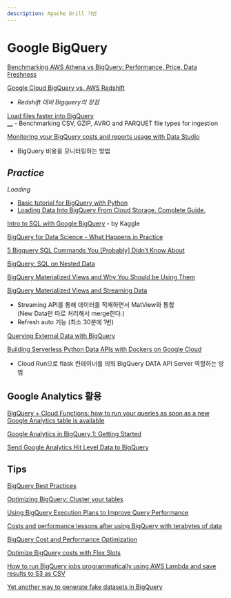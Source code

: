 ```yaml
---
description: Apache Drill 기반
---
```


# Google BigQuery

[Benchmarking AWS Athena vs BigQuery: Performance, Price, Data Freshness](https://www.upsolver.com/blog/benchmarking-aws-athena-bigquery-performance-price)

[Google Cloud BigQuery vs. AWS Redshift](https://levelup.gitconnected.com/google-cloud-bigquery-vs-aws-redshift-a4d7238f1867)  
  -  _Redshift 대비 Bigquery의 장점_

[Load files faster into BigQuery  
__](https://towardsdatascience.com/load-files-faster-into-bigquery-94355c4c086a)  _-_  Benchmarking CSV, GZIP, AVRO and PARQUET file types for ingestion

[Monitoring your BigQuery costs and reports usage with Data Studio](https://towardsdatascience.com/monitoring-your-bigquery-costs-and-reports-usage-with-data-studio-b77819ffd9fa)  
  -  BigQuery 비용을 모니터링하는 방법 

## _Practice_

_Loading_

* [Basic tutorial for BigQuery with Python](https://blog.morizyun.com/python/library-bigquery-google-cloud.html)
* [Loading Data Into BigQuery From Cloud Storage. Complete Guide.](https://medium.com/swlh/loading-data-into-bigquery-from-cloud-storage-complete-guide-e212f5c2db6)

[Intro to SQL with Google BigQuery](https://www.kaggle.com/learn/intro-to-sql) - by Kaggle

[BigQuery for Data Science - What Happens in Practice](https://towardsdatascience.com/bigquery-for-data-science-bc9c7c27de4b)

[5 Bigquery SQL Commands You \[Probably\] Didn’t Know About](https://towardsdatascience.com/5-bigquery-sql-commands-you-probably-didnt-know-about-ebfd9d0dc160)

[BigQuery: SQL on Nested Data](https://towardsdatascience.com/https-medium-com-martin-weitzmann-bigquery-sql-on-nested-data-cf9589c105f4)

[BigQuery Materialized Views and Why You Should be Using Them](https://medium.com/@jtaras/bigquery-materialized-views-and-why-you-should-be-using-them-d6b14315ca7d)

[BigQuery Materialized Views and Streaming Data](https://medium.com/@jtaras/bigquery-materialized-views-and-streaming-data-a70d5277417c)  
  -  Streaming API를 통해 데이터를 적재하면서 MatView와 통합  
     \(New Data만 따로 처리해서 merge한다.\)  
  -  Refresh auto 기능 \(최소 30분에 1번\)

[Querying External Data with BigQuery](https://medium.com/@_stevenlevine/querying-external-data-with-bigquery-1e7d055df4bc)

[Building Serverless Python Data APIs with Dockers on Google Cloud](https://towardsdatascience.com/building-serverless-python-data-apis-with-dockers-on-google-cloud-24d4f15cf81)  
  -  Cloud Run으로 flask 컨테이너를 띄워 BigQuery DATA API Server 역할하는 방법 

## Google Analytics 활용

[BigQuery + Cloud Functions: how to run your queries as soon as a new Google Analytics table is available](https://towardsdatascience.com/bigquery-cloud-functions-how-to-run-your-queries-as-soon-as-a-new-google-analytics-table-is-17fbb62f8aaa)

[Google Analytics in BigQuery 1: Getting Started](https://towardsdatascience.com/google-analytics-in-bigquery-1-getting-started-ef0991484787)

[Send Google Analytics Hit Level Data to BigQuery](https://towardsdatascience.com/send-google-analytics-hit-level-data-to-bigquery-5093e2db481b)

## Tips

[BigQuery Best Practices](https://medium.com/google-cloud/bigquery-best-practices-9452c294c9d9)

[Optimizing BigQuery: Cluster your tables](https://medium.com/google-cloud/bigquery-optimized-cluster-your-tables-65e2f684594b)

[Using BigQuery Execution Plans to Improve Query Performance](https://medium.com/slalom-build/using-bigquery-execution-plans-to-improve-query-performance-af141b0cc33d)

[Costs and performance lessons after using BigQuery with terabytes of data](https://medium.com/dataseries/costs-and-performance-lessons-after-using-bigquery-with-terabytes-of-data-54a5809ac912)

[BigQuery Cost and Performance Optimization](https://medium.com/swlh/bigquery-cost-and-performance-optimization-57dfdce065c9)

[Optimize BigQuery costs with Flex Slots](https://medium.com/google-cloud/optimize-bigquery-costs-with-flex-slots-e06ec5e4aa90)

[How to run BigQuery jobs programmatically using AWS Lambda and save results to S3 as CSV](https://medium.com/@mshakhomirov/how-to-run-bigquery-jobs-programmatically-using-aws-lambda-and-save-results-to-s3-as-csv-4fc7c19be47f)

[Yet another way to generate fake datasets in BigQuery](https://medium.com/google-cloud/yet-another-way-to-generate-fake-datasets-in-bigquery-93ee87c1008f)

